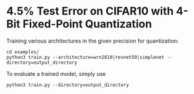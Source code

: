 # 4.5% Test Error on CIFAR10 with 4-Bit Fixed-Point Quantization

Training various architectures in the given precision for quantization:

    cd examples/
    python3 train.py --architecture=wrn2810|resnet50|simplenet --directory=output_directory

To evaluate a trained model, simply use

    python3 train.py --directory=output_directory